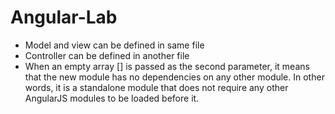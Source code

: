 # Angular-Lab

- Model and view can be defined in same file
- Controller can be defined in another file
- When an empty array [] is passed as the second parameter, it means that the new module has no dependencies on any other module. In other words, it is a standalone module that does not require any other AngularJS modules to be loaded before it.



